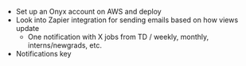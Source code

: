 - Set up an Onyx account on AWS and deploy
- Look into Zapier integration for sending emails based on how views update
    - One notification with X jobs from TD / weekly, monthly, interns/newgrads, etc.
- Notifications key